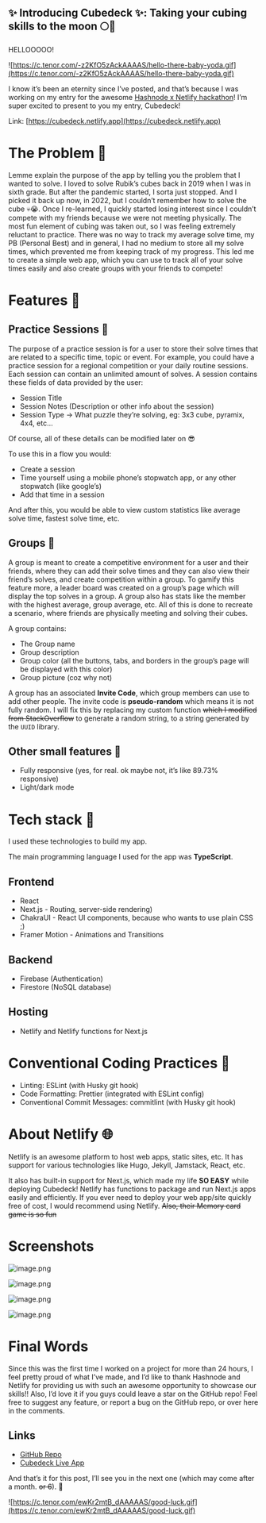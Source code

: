 ## ✨ Introducing Cubedeck ✨: Taking your cubing skills to the moon 🌕🚀

HELLOOOOO!

![https://c.tenor.com/-z2KfO5zAckAAAAS/hello-there-baby-yoda.gif](https://c.tenor.com/-z2KfO5zAckAAAAS/hello-there-baby-yoda.gif)

I know it’s been an eternity since I’ve posted, and that’s because I was working on my entry for the awesome [Hashnode x Netlify hackathon](https://townhall.hashnode.com/netlify-hackathon)! I’m super excited to present to you my entry, Cubedeck!

Link: [https://cubedeck.netlify.app](https://cubedeck.netlify.app)

# The Problem 🧮

Lemme explain the purpose of the app by telling you the problem that I wanted to solve. I loved to solve Rubik’s cubes back in 2019 when I was in sixth grade. But after the pandemic started, I sorta just stopped. And I picked it back up now, in 2022, but I couldn’t remember how to solve the cube 💀😭. Once I re-learned, I quickly started losing interest since I couldn’t compete with my friends because we were not meeting physically. The most fun element of cubing was taken out, so I was feeling extremely reluctant to practice. There was no way to track my average solve time, my PB (Personal Best) and in general, I had no medium to store all my solve times, which prevented me from keeping track of my progress. This led me to create a simple web app, which you can use to track all of your solve times easily and also create groups with your friends to compete!

# Features 💫

## Practice Sessions 🦾

The purpose of a practice session is for a user to store their solve times that are related to a specific time, topic or event. For example, you could have a practice session for a regional competition or your daily routine sessions. Each session can contain an unlimited amount of solves. A session contains these fields of data provided by the user:

- Session Title
- Session Notes (Description or other info about the session)
- Session Type → What puzzle they’re solving, eg: 3x3 cube, pyramix, 4x4, etc...

Of course, all of these details can be modified later on 😎

To use this in a flow you would:

- Create a session
- Time yourself using a mobile phone’s stopwatch app, or any other stopwatch (like google’s)
- Add that time in a session

And after this, you would be able to view custom statistics like average solve time, fastest solve time, etc.

## Groups 👥

A group is meant to create a competitive environment for a user and their friends, where they can add their solve times and they can also view their friend’s solves, and create competition within a group. To gamify this feature more, a leader board was created on a group’s page which will display the top solves in a group. A group also has stats like the member with the highest average, group average, etc. All of this is done to recreate a scenario, where friends are physically meeting and solving their cubes.

A group contains:

- The Group name
- Group description
- Group color (all the buttons, tabs, and borders in the group’s page will be displayed with this color)
- Group picture (coz why not)

A group has an associated **Invite Code**, which group members can use to add other people. The invite code is **pseudo-random** which means it is not fully random. I will fix this by replacing my custom function <strike>which I modified from StackOverflow</strike> to generate a random string, to a string generated by the `UUID` library. 

## Other small features 🎲

- Fully responsive (yes, for real. ok maybe not, it’s like 89.73% responsive)
- Light/dark mode

# Tech stack 🤖

I used these technologies to build my app.

The main programming language I used for the app was **TypeScript**.

## Frontend

- React
- Next.js - Routing, server-side rendering)
- ChakraUI - React UI components, because who wants to use plain CSS ;)
- Framer Motion - Animations and Transitions

## Backend

- Firebase (Authentication)
- Firestore (NoSQL database)

## Hosting
- Netlify and Netlify functions for Next.js


# Conventional Coding Practices 🧹
- Linting: ESLint (with Husky git hook)
- Code Formatting: Prettier (integrated with ESLint config)
- Conventional Commit Messages: commitlint (with Husky git hook)

# About Netlify 🌐

Netlify is an awesome platform to host web apps, static sites, etc. It has support for various technologies like Hugo, Jekyll, Jamstack, React, etc.

It also has built-in support for Next.js, which made my life **SO EASY** while deploying Cubedeck! Netlify has functions to package and run Next.js apps easily and efficiently. If you ever need to deploy your web app/site quickly free of cost, I would recommend using Netlify. <strike>Also, their Memory card game is so fun</strike>

# Screenshots
![image.png](https://cdn.hashnode.com/res/hashnode/image/upload/v1645958886863/nOyUczh1y.png)

![image.png](https://cdn.hashnode.com/res/hashnode/image/upload/v1645954662316/3Ye2Kc5LW.png)

![image.png](https://cdn.hashnode.com/res/hashnode/image/upload/v1645959658328/R8MLLPy_M.png)

![image.png](https://cdn.hashnode.com/res/hashnode/image/upload/v1645959900339/ues9zCJSD.png)

# Final Words

Since this was the first time I worked on a project for more than 24 hours, I feel pretty proud of what I’ve made, and I’d like to thank Hashnode and Netlify for providing us with such an awesome opportunity to showcase our skills!! Also, I’d love it if you guys could leave a star on the GitHub repo! Feel free to suggest any feature, or report a bug on the GitHub repo, or over here in the comments.

## Links

- [GitHub Repo](https://github.com/carrotfarmer/cubedeck)
- [Cubedeck Live App](https://cubedeck.netlify.app)

And that’s it for this post, I’ll see you in the next one (which may come after a month. ~~or 6~~). 🖖

![https://c.tenor.com/ewKr2mtB_dAAAAAS/good-luck.gif](https://c.tenor.com/ewKr2mtB_dAAAAAS/good-luck.gif) 